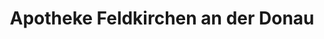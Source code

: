 ---
title: "Apotheke Feldkirchen an der Donau"
url: /feldkirchen-an-der-donau/apotheke-feldkirchen-an-der-donau/
shop: Drogerie
---